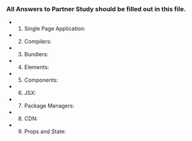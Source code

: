 ### All Answers to Partner Study should be filled out in this file.
 * 1. Single Page Application: 
 * 2. Compilers: 
 * 3. Bundlers: 
 * 4. Elements: 
 * 5. Components: 
 * 6. JSX: 
 * 7. Package Managers: 
 * 8. CDN: 
 * 9. Props and State: 